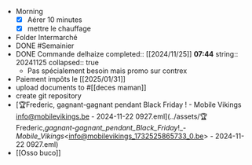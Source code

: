 - Morning
  * [x] Aérer 10 minutes
  * [x] mettre le chauffage
- Folder Intermarché
- DONE #Semainier
- DONE Commande delhaize
  completed:: [[2024/11/25]] **07:44**
  string:: 20241125
  collapsed:: true
	- Pas spécialement besoin mais promo sur contrex
- Paiement impôts le [[2025/01/31]]
- upload documents to #[[deces maman]]
- create git repository
- [🏆Frederic, gagnant-gagnant pendant Black Friday ! - Mobile Vikings <info@mobilevikings.be> - 2024-11-22 0927.eml](../assets/🏆Frederic,_gagnant-gagnant_pendant_Black_Friday_!_-_Mobile_Vikings_<info@mobilevikings_1732525865733_0.be> - 2024-11-22 0927.eml)
- [[Osso buco]]